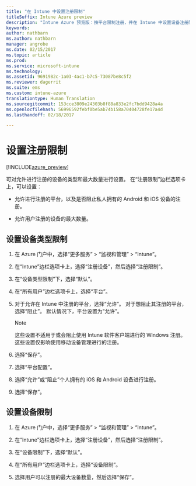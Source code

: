 ```yaml
---
title: "在 Intune 中设置注册限制"
titleSuffix: Intune Azure preview
description: "Intune Azure 预览版：按平台限制注册，并在 Intune 中设置设备注册限制。 "
keywords: 
author: nathbarn
ms.author: nathbarn
manager: angrobe
ms.date: 02/15/2017
ms.topic: article
ms.prod: 
ms.service: microsoft-intune
ms.technology: 
ms.assetid: 9691982c-1a03-4ac1-b7c5-73087be8c5f2
ms.reviewer: dagerrit
ms.suite: ems
ms.custom: intune-azure
translationtype: Human Translation
ms.sourcegitcommit: 153cce3809e24303b8f88a833e2fc7bdd9428a4a
ms.openlocfilehash: 56996592febf0be5ab74b158a70404728fe17a4d
ms.lasthandoff: 02/18/2017

---
```


# <a name="set-enrollment-restrictions"></a>设置注册限制 

[!INCLUDE[azure_preview](../includes/azure_preview.md)]

可对允许进行注册的设备的类型和最大数量进行设置。 在“注册限制”边栏选项卡上，可以设置：

- 允许进行注册的平台，以及是否阻止私人拥有的 Android 和 iOS 设备的注册。

- 允许用户注册的设备的最大数量。

## <a name="set-device-type-restrictions"></a>设置设备类型限制

1. 在 Azure 门户中，选择“更多服务” > “监视和管理” > “Intune”。

2. 在“Intune”边栏选项卡上，选择“注册设备”，然后选择“注册限制”。

3. 在“设备类型限制”下，选择“默认”。

4. 在“所有用户”边栏选项卡上，选择“平台”。

5. 对于允许在 Intune 中注册的平台，选择“允许”。 对于想阻止其注册的平台，选择“阻止”。 默认情况下，平台设置为“允许”。 

    >[!NOTE]
    >这些设置不适用于或会阻止使用 Intune 软件客户端进行的 Windows 注册。 这些设置仅影响使用移动设备管理进行的注册。 

6. 选择“保存”。

7. 选择“平台配置”。

8. 选择“允许”或“阻止”个人拥有的 iOS 和 Android 设备进行注册。

9. 选择“保存”。

## <a name="set-device-limit-restrictions"></a>设置设备限制

1. 在 Azure 门户中，选择“更多服务” > “监视和管理” > “Intune”。

2. 在“Intune”边栏选项卡上，选择“注册设备”，然后选择“注册限制”。

3. 在“设备限制”下，选择“默认”。

4. 在“所有用户”边栏选项卡上，选择“设备限制”。

5. 选择用户可以注册的最大设备数量，然后选择“保存”。

